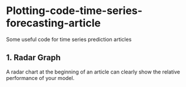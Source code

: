 # Plotting-code-time-series-forecasting-article
Some useful code for time series prediction articles
## 1. Radar Graph
A radar chart at the beginning of an article can clearly show the relative performance of your model.
